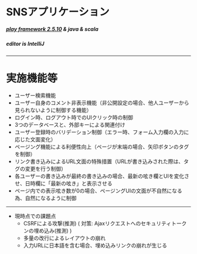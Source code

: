 # SNSアプリケーション
##### [play framework 2.5.10](https://www.playframework.com/documentation/2.5.x/Home) & java & scala
##### editor is IntelliJ

---

# 実施機能等

- ユーザー検索機能
- ユーザー自身のコメント非表示機能（非公開設定の場合、他人ユーザーから見られないように制御する機能）
- ログイン時、ログアウト時でのUIクリック時の制御
- 3つのデータベースと、外部キーによる関連付け
- ユーザー登録時のバリデーション制御（エラー時、フォーム入力欄の入力に応じた文面変化）
- ページング機能による利便性向上（ページが末端の場合、矢印ボタンのタグを制御）
- リンク書き込みによるURL文面の特殊措置（URLが書き込みされた際は、タグの変更を行う制御）
- 各ユーザーの書き込みが最終の書き込みの場合、最新の呟き欄とUIを変化させ、日時欄に「最新の呟き」と表示させる
- ページ内での表示呟き数が0の場合、ページングUIの文面が不自然になる為、自然になるように制御

---

* 現時点での課題点
    * CSRFによる攻撃(推測) ( 対策: Ajaxリクエストへのセキュリティトークンの埋め込み(推測) )
    * 多量の改行によるレイアウトの崩れ
    * 入力URLに日本語を含む場合、埋め込みリンクの崩れが生じる


